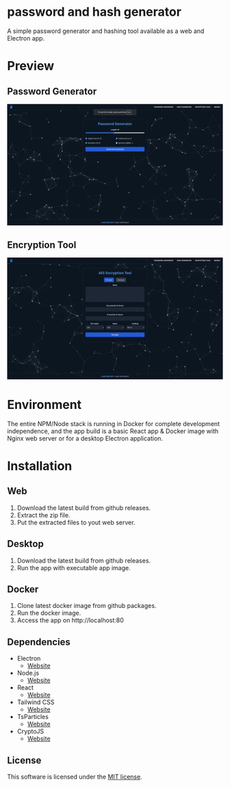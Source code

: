 # password and hash generator
A simple password generator and hashing tool available as a web and Electron app.

# Preview
## Password Generator
![Generator](.github/assets/password-generator-preview.png)
## Encryption Tool
![Encryption Tool](.github/assets/encryption-preview.png)

# Environment
The entire NPM/Node stack is running in Docker for complete development independence, and the app build is a basic React app & Docker image with Nginx web server or for a desktop Electron application.

# Installation
## Web
1. Download the latest build from github releases.
2. Extract the zip file.
3. Put the extracted files to yout web server.

## Desktop
1. Download the latest build from github releases.
2. Run the app with executable app image.

## Docker
1. Clone latest docker image from github packages.
2. Run the docker image.
3. Access the app on http://localhost:80

## Dependencies
* Electron
    * [Website](https://www.electronjs.org)
* Node.js
    * [Website](https://nodejs.org)
* React
    * [Website](https://reactjs.org)
* Tailwind CSS
    * [Website](https://tailwindcss.com)
* TsParticles
    * [Website](https://particles.js.org)
* CryptoJS
    * [Website](https://cryptojs.gitbook.io/docs)

## License
This software is licensed under the [MIT license](LICENSE).
